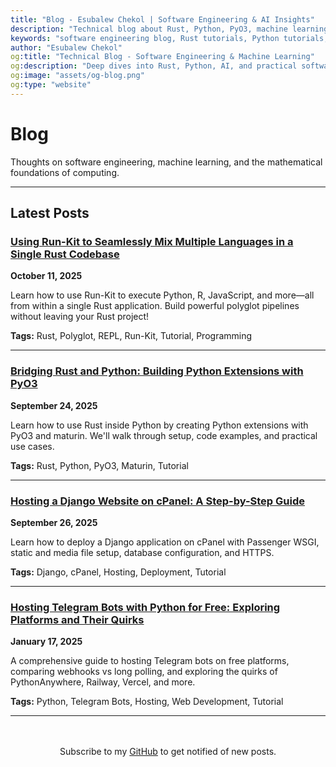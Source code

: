 ```yaml
---
title: "Blog - Esubalew Chekol | Software Engineering & AI Insights"
description: "Technical blog about Rust, Python, PyO3, machine learning, Django deployment, Telegram bots, systems programming, and the mathematical foundations of computing."
keywords: "software engineering blog, Rust tutorials, Python tutorials, PyO3, machine learning blog, Django hosting, Telegram bots, systems programming, AI blog, programming tutorials, technical writing"
author: "Esubalew Chekol"
og:title: "Technical Blog - Software Engineering & Machine Learning"
og:description: "Deep dives into Rust, Python, AI, and practical software engineering solutions."
og:image: "assets/og-blog.png"
og:type: "website"
---
```


# Blog

Thoughts on software engineering, machine learning, and the mathematical foundations of computing.

---

## Latest Posts

### [Using Run-Kit to Seamlessly Mix Multiple Languages in a Single Rust Codebase](using-run-kit-multi-language-rust.md)
**October 11, 2025**

Learn how to use Run-Kit to execute Python, R, JavaScript, and more—all from within a single Rust application. Build powerful polyglot pipelines without leaving your Rust project!

**Tags:** Rust, Polyglot, REPL, Run-Kit, Tutorial, Programming

---

### [Bridging Rust and Python: Building Python Extensions with PyO3](bridging-rust-python-pyo3.md)
**September 24, 2025**

Learn how to use Rust inside Python by creating Python extensions with PyO3 and maturin. We'll walk through setup, code examples, and practical use cases.

**Tags:** Rust, Python, PyO3, Maturin, Tutorial

---

### [Hosting a Django Website on cPanel: A Step-by-Step Guide](hosting-django-app-on-cpanel-tutorial.md)
**September 26, 2025**

Learn how to deploy a Django application on cPanel with Passenger WSGI, static and media file setup, database configuration, and HTTPS.

**Tags:** Django, cPanel, Hosting, Deployment, Tutorial

---

### [Hosting Telegram Bots with Python for Free: Exploring Platforms and Their Quirks](hosting-telegram-bots-python-free.md)
**January 17, 2025**

A comprehensive guide to hosting Telegram bots on free platforms, comparing webhooks vs long polling, and exploring the quirks of PythonAnywhere, Railway, Vercel, and more.

**Tags:** Python, Telegram Bots, Hosting, Web Development, Tutorial

---

<div style="text-align: center; margin-top: 3rem;">
  <p>Subscribe to my <a href="https://github.com/Esubaalew">GitHub</a> to get notified of new posts.</p>
</div>
